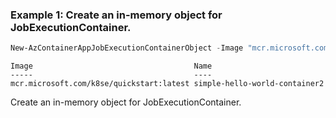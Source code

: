 ### Example 1: Create an in-memory object for JobExecutionContainer.
```powershell
New-AzContainerAppJobExecutionContainerObject -Image "mcr.microsoft.com/k8se/quickstart-jobs:latest" -Name "simple-hello-world-container2" -ResourceCpu 0.25 -ResourceMemory "0.5Gi" -Command "/bin/sh" -Arg "-c","echo hello; sleep 10;"
```

```output
Image                                    Name
-----                                    ----
mcr.microsoft.com/k8se/quickstart:latest simple-hello-world-container2
```

Create an in-memory object for JobExecutionContainer.